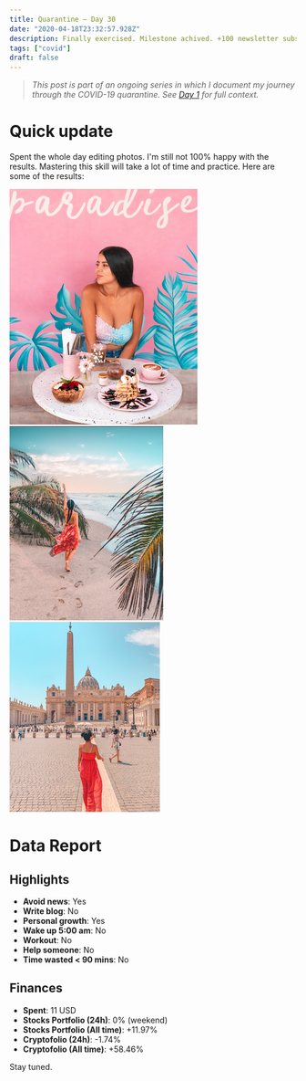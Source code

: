 ```yaml
---
title: Quarantine — Day 30
date: "2020-04-18T23:32:57.928Z"
description: Finally exercised. Milestone achived. +100 newsletter subscribers. 
tags: ["covid"]
draft: false
---
```


> *This post is part of an ongoing series in which I document my journey through the COVID-19 quarantine. See [Day 1](/quarantine/quarantine-day-1) for full context.*

<div class="divider"></div>

# Quick update

Spent the whole day editing photos. I'm still not 100% happy with the results. Mastering this skill will take a lot of time and practice. Here are some of the results:

![pic1](pic1.png)
![pic2](pic2.png)
![pic3](pic3.png)

<div class="divider"></div>

# Data Report

## Highlights

* **Avoid news**: Yes
* **Write blog**: No
* **Personal growth**: Yes
* **Wake up 5:00 am**: No
* **Workout**: No
* **Help someone**: No
* **Time wasted < 90 mins**: No

## Finances

* **Spent**: 11 USD
* **Stocks Portfolio (24h)**: 0% (weekend)
* **Stocks Portfolio (All time)**: +11.97%
* **Cryptofolio (24h)**: -1.74%
* **Cryptofolio (All time)**: +58.46%

<div class="divider"></div>

Stay tuned.
